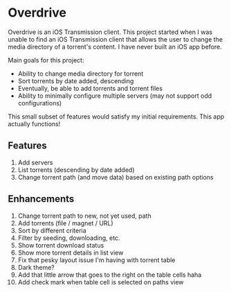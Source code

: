 #  Overdrive

Overdrive is an iOS Transmission client. This project started when I was unable to find an iOS Transmission client that allows the user to change the media directory of a torrent's content. I have never built an iOS app before.

Main goals for this project:
* Ability to change media directory for torrent
* Sort torrents by date added, descending
* Eventually, be able to add torrents and torrent files
* Ability to minimally configure multiple servers (may not support odd configurations)

This small subset of features would satisfy my initial requirements. This app actually functions!

## Features
1. Add servers
2. List torrents (descending by date added)
3. Change torrent path (and move data) based on existing path options

## Enhancements
1. Change torrent path to new, not yet used, path
2. Add torrents (file / magnet / URL)
3. Sort by different criteria
4. Filter by seeding, downloading, etc.
5. Show torrent download status
6. Show more torrent details in list view
7. Fix that pesky layout issue I'm having with torrent table
8. Dark theme?
9. Add that little arrow that goes to the right on the table cells haha
10. Add check mark when table cell is selected on paths view
